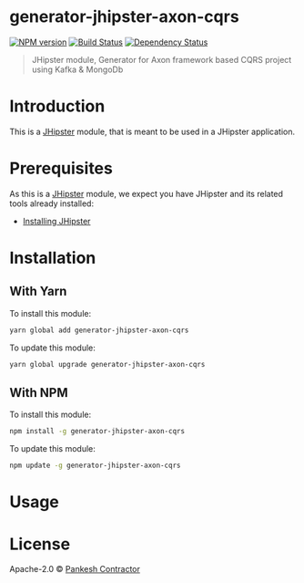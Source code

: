 # generator-jhipster-axon-cqrs
[![NPM version][npm-image]][npm-url] [![Build Status][travis-image]][travis-url] [![Dependency Status][daviddm-image]][daviddm-url]
> JHipster module, Generator for Axon framework based CQRS project using Kafka &amp; MongoDb

# Introduction

This is a [JHipster](http://jhipster.github.io/) module, that is meant to be used in a JHipster application.

# Prerequisites

As this is a [JHipster](http://jhipster.github.io/) module, we expect you have JHipster and its related tools already installed:

- [Installing JHipster](https://jhipster.github.io/installation.html)

# Installation

## With Yarn

To install this module:

```bash
yarn global add generator-jhipster-axon-cqrs
```

To update this module:

```bash
yarn global upgrade generator-jhipster-axon-cqrs
```

## With NPM

To install this module:

```bash
npm install -g generator-jhipster-axon-cqrs
```

To update this module:

```bash
npm update -g generator-jhipster-axon-cqrs
```

# Usage

# License

Apache-2.0 © [Pankesh Contractor]()


[npm-image]: https://img.shields.io/npm/v/generator-jhipster-axon-cqrs.svg
[npm-url]: https://npmjs.org/package/generator-jhipster-axon-cqrs
[travis-image]: https://travis-ci.org/pankesh/generator-jhipster-axon-cqrs.svg?branch=master
[travis-url]: https://travis-ci.org/pankesh/generator-jhipster-axon-cqrs
[daviddm-image]: https://david-dm.org/pankesh/generator-jhipster-axon-cqrs.svg?theme=shields.io
[daviddm-url]: https://david-dm.org/pankesh/generator-jhipster-axon-cqrs
